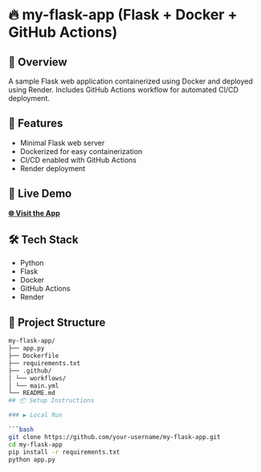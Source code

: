 # 🔥 my-flask-app (Flask + Docker + GitHub Actions)

## 📌 Overview
A sample Flask web application containerized using Docker and deployed using Render. Includes GitHub Actions workflow for automated CI/CD deployment.

## 🔧 Features
- Minimal Flask web server
- Dockerized for easy containerization
- CI/CD enabled with GitHub Actions
- Render deployment

## 🚀 Live Demo
**[🌐 Visit the App](https://my-flask-app-un0s.onrender.com)**  


## 🛠️ Tech Stack
- Python
- Flask
- Docker
- GitHub Actions
- Render

## 📁 Project Structure
```bash
my-flask-app/
├── app.py
├── Dockerfile
├── requirements.txt
├── .github/
│ └── workflows/
│ └── main.yml
└── README.md
## 📦 Setup Instructions

### ▶️ Local Run

```bash
git clone https://github.com/your-username/my-flask-app.git
cd my-flask-app
pip install -r requirements.txt
python app.py
